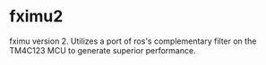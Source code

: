 # fximu2
fximu version 2. Utilizes a port of ros's complementary filter on the TM4C123 MCU to generate superior performance. 
